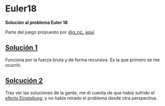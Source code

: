 # Euler18

**Solución al problema Euler 18**

Parte del juego propuesto por [@g_nz_](https://twitter.com/g_nz_) [aquí](http://www.tinselcity.net/book/aprendizaje/ejercicios/euler18)


## [Solución 1](https://github.com/rubenfa/euler18/blob/master/lib/euler18.ex)

Funciona por la fuerza bruta y de forma recursiva. Es la que primero se me ocurrió. 

## [Solcución 2](https://github.com/rubenfa/euler18/blob/master/lib/euler18optimus.ex)

Tras ver las soluciones de la gente, me di cuenta de que había sufrido el [efecto Einstellung](http://charlascylon.com/2016-07-14-efecto-einstellung-ocultando-ideas-brillantes-tras-buenas-ideas), y no había mirado el problema desde otra perspectiva. 
